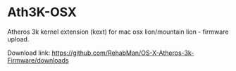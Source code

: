 Ath3K-OSX
=========

Atheros 3k kernel extension (kext) for mac osx lion/mountain lion - firmware upload.

Download link: https://github.com/RehabMan/OS-X-Atheros-3k-Firmware/downloads
